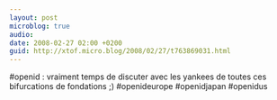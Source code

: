 ```yaml
---
layout: post
microblog: true
audio: 
date: 2008-02-27 02:00 +0200
guid: http://xtof.micro.blog/2008/02/27/t763869031.html
---
```

#openid : vraiment temps de discuter avec les yankees de toutes ces bifurcations de fondations ;) #openideurope #openidjapan #openidus
